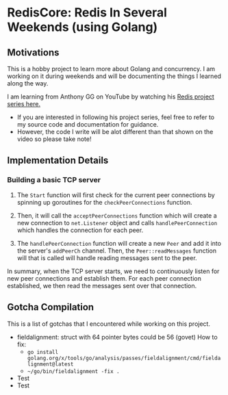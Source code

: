 # RedisCore: Redis In Several Weekends (using Golang)

## Motivations

This is a hobby project to learn more about Golang and concurrency. I am working on it during weekends and will be documenting the things I learned along the way.

I am learning from Anthony GG on YouTube by watching his [Redis project series here.](https://www.youtube.com/watch?v=LMrxfWB6sbQ)

- If you are interested in following his project series, feel free to refer to my source code and documentation for guidance.
- However, the code I write will be alot different than that shown on the video so please take note!

## Implementation Details

### Building a basic TCP server

1. The `Start` function will first check for the current peer connections by spinning up goroutines for the `checkPeerConnections` function.

2. Then, it will call the `acceptPeerConnections` function which will create a new connection to `net.Listener` object and calls `handlePeerConnection` which handles the connection for each peer.

3. The `handlePeerConnection` function will create a new `Peer` and add it into the server's `addPeerCh` channel. Then, the `Peer::readMessages` function will that is called will handle reading messages sent to the peer.

In summary, when the TCP server starts, we need to continuously listen for new peer connections and establish them. For each peer connection established, we then read the messages sent over that connection.

## Gotcha Compilation

This is a list of gotchas that I encountered while working on this project.

- fieldalignment: struct with 64 pointer bytes could be 56 (govet)
  How to fix:
  - `go install golang.org/x/tools/go/analysis/passes/fieldalignment/cmd/fieldalignment@latest`
  - `~/go/bin/fieldalignment -fix .`
- Test
- Test
